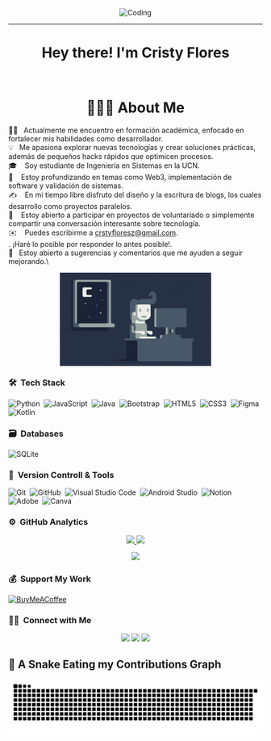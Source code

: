 
<p align="center">
<img alt="Coding" src=https://media1.giphy.com/media/v1.Y2lkPTc5MGI3NjExMnI1emxwZzlyNXJuYjFmMDY0dGN3cTE4a3NhbHE4NTFha204OGltZCZlcD12MV9pbnRlcm5hbF9naWZfYnlfaWQmY3Q9Zw/SWoSkN6DxTszqIKEqv/giphy.gif width='400' align="center"/> 
</p>
<hr>
<h1 align="center">Hey there! I'm Cristy Flores</h1>
<br>

<h1 align="center">👨🏻‍💻 <b>About Me</b></h1>


👨‍💻 &nbsp; Actualmente me encuentro en formación académica, enfocado en fortalecer mis habilidades como desarrollador.\
💡  &nbsp;Me apasiona explorar nuevas tecnologías y crear soluciones prácticas, además de pequeños hacks rápidos que optimicen procesos.\
🎓  &nbsp; Soy estudiante de Ingeniería en Sistemas en la UCN.\
🌱  &nbsp; Estoy profundizando en temas como Web3, implementación de software y validación de sistemas.\
✍️  &nbsp; En mi tiempo libre disfruto del diseño y la escritura de blogs, los cuales desarrollo como proyectos paralelos.\
💬  &nbsp; Estoy abierto a participar en proyectos de voluntariado o simplemente compartir una conversación interesante sobre tecnología.\
✉️  &nbsp; Puedes escribirme a crstyfloresz@gmail.com.\
. ¡Haré lo posible por responder lo antes posible!.\
📄 &nbsp; Estoy abierto a sugerencias y comentarios que me ayuden a seguir mejorando.\

<p align="center">
<img alt="Night Coding" src="https://raw.githubusercontent.com/AVS1508/AVS1508/master/assets/Night-Coding.gif" align="center"/>
</p>

### 🛠 &nbsp;Tech Stack

![Python](https://img.shields.io/badge/python-3670A0?style=for-the-badge&logo=python&logoColor=ffdd54)&nbsp;
![JavaScript](https://img.shields.io/badge/javascript-%23323330.svg?style=for-the-badge&logo=javascript&logoColor=%23F7DF1E)&nbsp;
![Java](https://img.shields.io/badge/java-%23ED8B00.svg?style=for-the-badge&logo=java&logoColor=white)&nbsp;
![Bootstrap](https://img.shields.io/badge/bootstrap-%23563D7C.svg?style=for-the-badge&logo=bootstrap&logoColor=white)&nbsp;
![HTML5](https://img.shields.io/badge/html5-%23E34F26.svg?style=for-the-badge&logo=html5&logoColor=white)&nbsp;
![CSS3](https://img.shields.io/badge/css3-%231572B6.svg?style=for-the-badge&logo=css3&logoColor=white)&nbsp;
![Figma](https://img.shields.io/badge/figma-%23F24E1E.svg?style=for-the-badge&logo=figma&logoColor=white)&nbsp;
![Kotlin](https://img.shields.io/badge/Kotlin-0095D5?&style=for-the-badge&logo=kotlin&logoColor=white)&nbsp;




### 🗃 &nbsp;Databases

![SQLite](https://img.shields.io/badge/SQLite-07405E?style=for-the-badge&logo=sqlite&logoColor=white)&nbsp;



### 🧰 &nbsp;Version Controll & Tools 

![Git](https://img.shields.io/badge/git-%23F05033.svg?style=for-the-badge&logo=git&logoColor=white)&nbsp;
![GitHub](https://img.shields.io/badge/github-%23121011.svg?style=for-the-badge&logo=github&logoColor=white)&nbsp;
![Visual Studio Code](https://img.shields.io/badge/Visual%20Studio%20Code-0078d7.svg?style=for-the-badge&logo=visual-studio-code&logoColor=white)&nbsp;
![Android Studio](https://img.shields.io/badge/Android%20Studio-3DDC84?style=for-the-badge&logo=androidstudio&logoColor=white)&nbsp;
![Notion](https://img.shields.io/badge/Notion-%23000000.svg?style=for-the-badge&logo=notion&logoColor=white)&nbsp;
![Adobe](https://img.shields.io/badge/adobe-%23FF0000.svg?style=for-the-badge&logo=adobe&logoColor=white)&nbsp;
![Canva](https://img.shields.io/badge/Canva-%2300C4CC.svg?style=for-the-badge&logo=Canva&logoColor=white)&nbsp;


### ⚙️ &nbsp;GitHub Analytics

<p align="center">
  <a href="https://github.com/crstymfz">
    <img height="180em" src="https://github-readme-stats-eight-theta.vercel.app/api?username=crstymfz&show_icons=true&theme=algolia&include_all_commits=true&count_private=true"/>
  </a>
  <a href="https://github.com/crstymfz">
    <img height="180em" src="https://github-readme-stats-eight-theta.vercel.app/api/top-langs/?username=crstymfz&layout=compact&langs_count=8&theme=algolia"/>
  </a>
</p>

<p align="center">
  <img height="180em" src="https://github-readme-streak-stats.herokuapp.com/?user=crstymfz&theme=dark&hide_border=true"/>
</p>



### 💰 &nbsp;Support My Work
[![BuyMeACoffee](https://img.shields.io/badge/Buy%20Me%20a%20Coffee-ffdd00?style=for-the-badge&logo=buy-me-a-coffee&logoColor=black)]() 


### 🤝🏻 &nbsp;Connect with Me

<p align="center">
<a href="mailto:crstyfloresz@gmail.com"><img src=https://img.shields.io/badge/Gmail-D14836?style=for-the-badge&logo=gmail&logoColor=white/></a>
<a href="https://www.instagram.com/crstymfz/"><img src=https://img.shields.io/badge/Instagram-E4405F?style=for-the-badge&logo=instagram&logoColor=white/></a>
<a href=https://www.facebook.com/crstymfz/?locale=es_LA><img src=https://img.shields.io/badge/Facebook-1877F2?style=for-the-badge&logo=facebook&logoColor=white/></a>
</p>

## 🐍 A Snake Eating my Contributions Graph
	
<p align = "center">
	<img src = "https://github.com/7oSkaaa/7oSkaaa/blob/output/github-contribution-grid-snake.svg?" alt = "Snake Game"/>
</p>